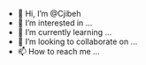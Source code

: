 - 👋 Hi, I’m @Cjibeh
- 👀 I’m interested in ...
- 🌱 I’m currently learning ...
- 💞️ I’m looking to collaborate on ...
- 📫 How to reach me ...

<!---
Cjibeh/Cjibeh is a ✨ special ✨ repository because its `README.md` (this file) appears on your GitHub profile.
You can click the Preview link to take a look at your changes.
--->
